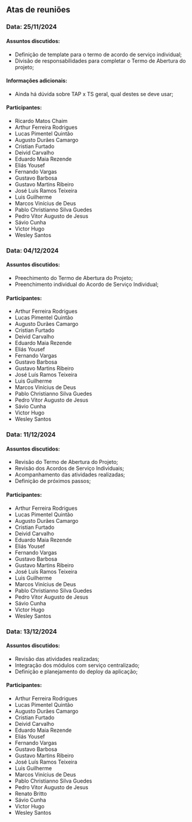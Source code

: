 ## Atas de reuniões


### Data: 25/11/2024

#### Assuntos discutidos:

- Definição de template para o termo de acordo de serviço individual;
- Divisão de responsabilidades para completar o Termo de Abertura do projeto;

#### Informações adicionais:

- Ainda há dúvida sobre TAP x TS geral, qual destes se deve usar;

#### Participantes:

- Ricardo Matos Chaim
- Arthur Ferreira Rodrigues
- Lucas Pimentel Quintão
- Augusto Durães Camargo
- Cristian Furtado
- Deivid Carvalho
- Eduardo Maia Rezende
- Eliás Yousef
- Fernando Vargas
- Gustavo Barbosa
- Gustavo Martins Ribeiro
- José Luís Ramos Teixeira
- Luis Guilherme
- Marcos Vinícius de Deus
- Pablo Christianno Silva Guedes
- Pedro Vitor Augusto de Jesus
- Sávio Cunha
- Victor Hugo
- Wesley Santos

### Data: 04/12/2024

#### Assuntos discutidos:

- Preechimento do Termo de Abertura do Projeto;
- Preenchimento individual do Acordo de Serviço Individual;

#### Participantes:

- Arthur Ferreira Rodrigues
- Lucas Pimentel Quintão
- Augusto Durães Camargo
- Cristian Furtado
- Deivid Carvalho
- Eduardo Maia Rezende
- Eliás Yousef
- Fernando Vargas
- Gustavo Barbosa
- Gustavo Martins Ribeiro
- José Luís Ramos Teixeira
- Luis Guilherme
- Marcos Vinícius de Deus
- Pablo Christianno Silva Guedes
- Pedro Vitor Augusto de Jesus
- Sávio Cunha
- Victor Hugo
- Wesley Santos

### Data: 11/12/2024

#### Assuntos discutidos:

- Revisão do Termo de Abertura do Projeto;
- Revisão dos Acordos de Serviço Individuais;
- Acompanhamento das atividades realizadas;
- Definição de próximos passos;

#### Participantes:

- Arthur Ferreira Rodrigues
- Lucas Pimentel Quintão
- Augusto Durães Camargo
- Cristian Furtado
- Deivid Carvalho
- Eduardo Maia Rezende
- Eliás Yousef
- Fernando Vargas
- Gustavo Barbosa
- Gustavo Martins Ribeiro
- José Luís Ramos Teixeira
- Luis Guilherme
- Marcos Vinícius de Deus
- Pablo Christianno Silva Guedes
- Pedro Vitor Augusto de Jesus
- Sávio Cunha
- Victor Hugo
- Wesley Santos

### Data: 13/12/2024

#### Assuntos discutidos:

- Revisão das atividades realizadas;
- Integração dos módulos com serviço centralizado;
- Definição e planejamento do deploy da aplicação;

#### Participantes:

- Arthur Ferreira Rodrigues
- Lucas Pimentel Quintão
- Augusto Durães Camargo
- Cristian Furtado
- Deivid Carvalho
- Eduardo Maia Rezende
- Eliás Yousef
- Fernando Vargas
- Gustavo Barbosa
- Gustavo Martins Ribeiro
- José Luís Ramos Teixeira
- Luis Guilherme
- Marcos Vinícius de Deus
- Pablo Christianno Silva Guedes
- Pedro Vitor Augusto de Jesus
- Renato Britto
- Sávio Cunha
- Victor Hugo
- Wesley Santos